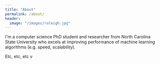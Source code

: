 ```yaml
---
title: "About"
permalink: /about/
header:
  image: "/images/raleigh.jpg"
---
```


I'm a computer science PhD student and researcher from North Carolina State University who excels at improving performance of machine learning algorithms (e.g. speed, scalability).

Etc, etc, etc
v